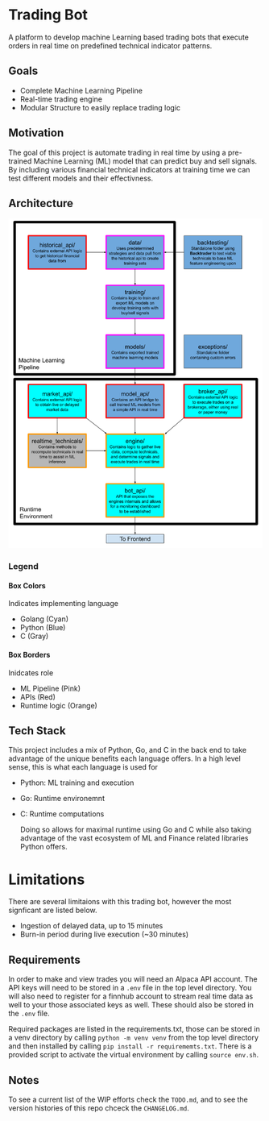 # Trading Bot

A platform to develop machine Learning based trading bots that execute orders in real time on predefined technical indicator patterns.

## Goals

- Complete Machine Learning Pipeline
- Real-time trading engine
- Modular Structure to easily replace trading logic

## Motivation

The goal of this project is automate trading in real time by using a pre-trained Machine Learning (ML) model that can predict buy and sell signals. By including various financial technical indicators at training time we can test different models and their effectivness. 

## Architecture

![Architecture](docs/images/Architecture_diagram.svg)

### Legend

#### Box Colors

Indicates implementing language<br>
- Golang (Cyan)
- Python (Blue)
- C (Gray)

#### Box Borders 
Inidcates role<br>
- ML Pipeline (Pink)
- APIs (Red)
- Runtime logic (Orange)

## Tech Stack

This project includes a mix of Python, Go, and C in the back end to take advantage of the unique benefits each language offers. In a high level sense, this is what each language is used for<br>
- Python: ML training and execution
- Go: Runtime environemnt
- C: Runtime computations

    Doing so allows for maximal runtime using Go and C while also taking advantage of the vast ecosystem of ML and Finance related libraries Python offers.

# Limitations

There are several limitaions with this trading bot, however the most signficant are listed below.<br>
- Ingestion of delayed data, up to 15 minutes
- Burn-in period during live execution (~30 minutes)

## Requirements

In order to make and view trades you will need an Alpaca API account. The API keys will need to be stored in a `.env` file in the top level directory. You will also need to register for a finnhub account to stream real time data as well to your those associated keys as well. These should also be stored in the `.env` file.<br>

Required packages are listed in the requirements.txt, those can be stored in a venv directory by calling `python -m venv venv` from the top level directory and then installed by calling `pip install -r requirememts.txt`. There is a provided script to activate the virtual environment by calling `source env.sh`.

## Notes

To see a current list of the WIP efforts check the `TODO.md`, and to see the version histories of this repo chceck the `CHANGELOG.md`.

